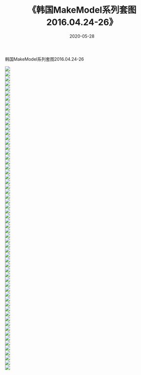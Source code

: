 ﻿---
layout: post
title:  《韩国MakeModel系列套图2016.04.24-26》
date:   2020-05-28
img: http://imgx.orgx.ga/漏D/网络美图/2020/韩国MakeModel系列套图2016.04.24-26/000.jpg
categories: [美女, 清纯, 唯美]
---

韩国MakeModel系列套图2016.04.24-26

  ![](http://imgx.orgx.ga/漏D/网络美图/2020/韩国MakeModel系列套图2016.04.24-26/001.jpg) <br> ![](http://imgx.orgx.ga/漏D/网络美图/2020/韩国MakeModel系列套图2016.04.24-26/002.jpg) <br> ![](http://imgx.orgx.ga/漏D/网络美图/2020/韩国MakeModel系列套图2016.04.24-26/003.jpg) <br> ![](http://imgx.orgx.ga/漏D/网络美图/2020/韩国MakeModel系列套图2016.04.24-26/004.jpg) <br> ![](http://imgx.orgx.ga/漏D/网络美图/2020/韩国MakeModel系列套图2016.04.24-26/005.jpg) <br> ![](http://imgx.orgx.ga/漏D/网络美图/2020/韩国MakeModel系列套图2016.04.24-26/006.jpg) <br> ![](http://imgx.orgx.ga/漏D/网络美图/2020/韩国MakeModel系列套图2016.04.24-26/007.jpg) <br> ![](http://imgx.orgx.ga/漏D/网络美图/2020/韩国MakeModel系列套图2016.04.24-26/008.jpg) <br> ![](http://imgx.orgx.ga/漏D/网络美图/2020/韩国MakeModel系列套图2016.04.24-26/009.jpg) <br> ![](http://imgx.orgx.ga/漏D/网络美图/2020/韩国MakeModel系列套图2016.04.24-26/010.jpg) <br> ![](http://imgx.orgx.ga/漏D/网络美图/2020/韩国MakeModel系列套图2016.04.24-26/011.jpg) <br> ![](http://imgx.orgx.ga/漏D/网络美图/2020/韩国MakeModel系列套图2016.04.24-26/012.jpg) <br> ![](http://imgx.orgx.ga/漏D/网络美图/2020/韩国MakeModel系列套图2016.04.24-26/013.jpg) <br> ![](http://imgx.orgx.ga/漏D/网络美图/2020/韩国MakeModel系列套图2016.04.24-26/014.jpg) <br> ![](http://imgx.orgx.ga/漏D/网络美图/2020/韩国MakeModel系列套图2016.04.24-26/015.jpg) <br> ![](http://imgx.orgx.ga/漏D/网络美图/2020/韩国MakeModel系列套图2016.04.24-26/016.jpg) <br> ![](http://imgx.orgx.ga/漏D/网络美图/2020/韩国MakeModel系列套图2016.04.24-26/017.jpg) <br> ![](http://imgx.orgx.ga/漏D/网络美图/2020/韩国MakeModel系列套图2016.04.24-26/018.jpg) <br> ![](http://imgx.orgx.ga/漏D/网络美图/2020/韩国MakeModel系列套图2016.04.24-26/019.jpg) <br> ![](http://imgx.orgx.ga/漏D/网络美图/2020/韩国MakeModel系列套图2016.04.24-26/020.jpg) <br> ![](http://imgx.orgx.ga/漏D/网络美图/2020/韩国MakeModel系列套图2016.04.24-26/021.jpg) <br> ![](http://imgx.orgx.ga/漏D/网络美图/2020/韩国MakeModel系列套图2016.04.24-26/022.jpg) <br> ![](http://imgx.orgx.ga/漏D/网络美图/2020/韩国MakeModel系列套图2016.04.24-26/023.jpg) <br> ![](http://imgx.orgx.ga/漏D/网络美图/2020/韩国MakeModel系列套图2016.04.24-26/024.jpg) <br> ![](http://imgx.orgx.ga/漏D/网络美图/2020/韩国MakeModel系列套图2016.04.24-26/025.jpg) <br> ![](http://imgx.orgx.ga/漏D/网络美图/2020/韩国MakeModel系列套图2016.04.24-26/026.jpg) <br> ![](http://imgx.orgx.ga/漏D/网络美图/2020/韩国MakeModel系列套图2016.04.24-26/027.jpg) <br> ![](http://imgx.orgx.ga/漏D/网络美图/2020/韩国MakeModel系列套图2016.04.24-26/028.jpg) <br> ![](http://imgx.orgx.ga/漏D/网络美图/2020/韩国MakeModel系列套图2016.04.24-26/029.jpg) <br> ![](http://imgx.orgx.ga/漏D/网络美图/2020/韩国MakeModel系列套图2016.04.24-26/030.jpg) <br> ![](http://imgx.orgx.ga/漏D/网络美图/2020/韩国MakeModel系列套图2016.04.24-26/031.jpg) <br> ![](http://imgx.orgx.ga/漏D/网络美图/2020/韩国MakeModel系列套图2016.04.24-26/032.jpg) <br> ![](http://imgx.orgx.ga/漏D/网络美图/2020/韩国MakeModel系列套图2016.04.24-26/033.jpg) <br> ![](http://imgx.orgx.ga/漏D/网络美图/2020/韩国MakeModel系列套图2016.04.24-26/034.jpg) <br> ![](http://imgx.orgx.ga/漏D/网络美图/2020/韩国MakeModel系列套图2016.04.24-26/035.jpg) <br> ![](http://imgx.orgx.ga/漏D/网络美图/2020/韩国MakeModel系列套图2016.04.24-26/036.jpg) <br> ![](http://imgx.orgx.ga/漏D/网络美图/2020/韩国MakeModel系列套图2016.04.24-26/037.jpg) <br> ![](http://imgx.orgx.ga/漏D/网络美图/2020/韩国MakeModel系列套图2016.04.24-26/038.jpg) <br> ![](http://imgx.orgx.ga/漏D/网络美图/2020/韩国MakeModel系列套图2016.04.24-26/039.jpg) <br> ![](http://imgx.orgx.ga/漏D/网络美图/2020/韩国MakeModel系列套图2016.04.24-26/040.jpg) <br> ![](http://imgx.orgx.ga/漏D/网络美图/2020/韩国MakeModel系列套图2016.04.24-26/041.jpg) <br> ![](http://imgx.orgx.ga/漏D/网络美图/2020/韩国MakeModel系列套图2016.04.24-26/042.jpg) <br> ![](http://imgx.orgx.ga/漏D/网络美图/2020/韩国MakeModel系列套图2016.04.24-26/043.jpg) <br> ![](http://imgx.orgx.ga/漏D/网络美图/2020/韩国MakeModel系列套图2016.04.24-26/044.jpg) <br> ![](http://imgx.orgx.ga/漏D/网络美图/2020/韩国MakeModel系列套图2016.04.24-26/045.jpg) <br> ![](http://imgx.orgx.ga/漏D/网络美图/2020/韩国MakeModel系列套图2016.04.24-26/046.jpg) <br> ![](http://imgx.orgx.ga/漏D/网络美图/2020/韩国MakeModel系列套图2016.04.24-26/047.jpg) <br> ![](http://imgx.orgx.ga/漏D/网络美图/2020/韩国MakeModel系列套图2016.04.24-26/048.jpg) <br> ![](http://imgx.orgx.ga/漏D/网络美图/2020/韩国MakeModel系列套图2016.04.24-26/049.jpg) <br> ![](http://imgx.orgx.ga/漏D/网络美图/2020/韩国MakeModel系列套图2016.04.24-26/050.jpg) <br> ![](http://imgx.orgx.ga/漏D/网络美图/2020/韩国MakeModel系列套图2016.04.24-26/051.jpg) <br> ![](http://imgx.orgx.ga/漏D/网络美图/2020/韩国MakeModel系列套图2016.04.24-26/052.jpg) <br> ![](http://imgx.orgx.ga/漏D/网络美图/2020/韩国MakeModel系列套图2016.04.24-26/053.jpg) <br> ![](http://imgx.orgx.ga/漏D/网络美图/2020/韩国MakeModel系列套图2016.04.24-26/054.jpg) <br> ![](http://imgx.orgx.ga/漏D/网络美图/2020/韩国MakeModel系列套图2016.04.24-26/055.jpg) <br> ![](http://imgx.orgx.ga/漏D/网络美图/2020/韩国MakeModel系列套图2016.04.24-26/056.jpg) <br> ![](http://imgx.orgx.ga/漏D/网络美图/2020/韩国MakeModel系列套图2016.04.24-26/057.jpg) <br> ![](http://imgx.orgx.ga/漏D/网络美图/2020/韩国MakeModel系列套图2016.04.24-26/058.jpg) <br> ![](http://imgx.orgx.ga/漏D/网络美图/2020/韩国MakeModel系列套图2016.04.24-26/059.jpg) <br> ![](http://imgx.orgx.ga/漏D/网络美图/2020/韩国MakeModel系列套图2016.04.24-26/060.jpg) <br> ![](http://imgx.orgx.ga/漏D/网络美图/2020/韩国MakeModel系列套图2016.04.24-26/061.jpg) <br> ![](http://imgx.orgx.ga/漏D/网络美图/2020/韩国MakeModel系列套图2016.04.24-26/062.jpg) <br>